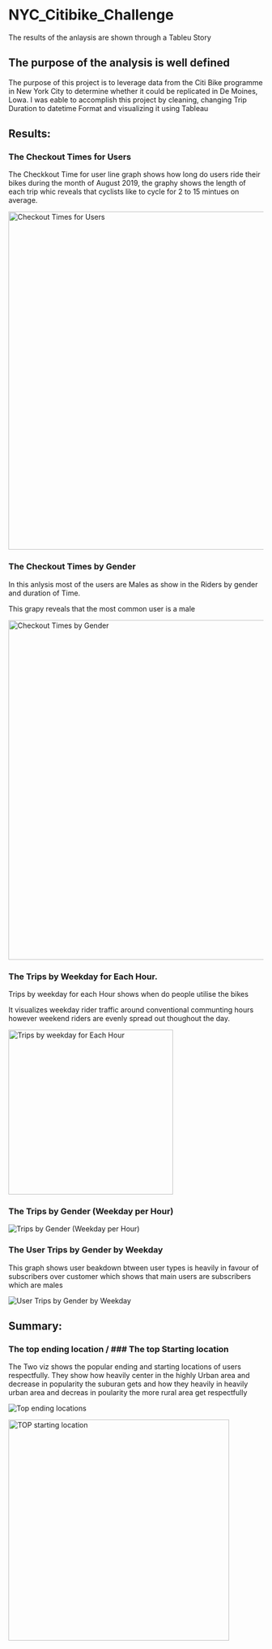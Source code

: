#  NYC_Citibike_Challenge

The results of the anlaysis are shown through a Tableu Story


## The purpose of the analysis is well defined

The purpose of this project is to leverage data from the Citi Bike programme in New York City to determine whether it could be replicated in De Moines, Lowa. I was eable to accomplish this project by cleaning, changing Trip Duration to datetime Format and visualizing it using Tableau







## Results:


### The Checkout Times for Users

The Checkkout Time for user line graph shows how long do users ride their bikes during the month of August 2019, the graphy shows the length of each trip whic reveals that cyclists like to cycle for 2 to 15 mintues on average.

<img width="667" alt="Checkout Times for Users" src="https://user-images.githubusercontent.com/115379848/232353393-c77a84be-b40a-4730-83a4-ad5ac0528a90.png">

















### The Checkout Times by Gender

In this anlysis most of the users are Males as show in the Riders by gender and duration of Time.

This grapy reveals that the most common user is a male





<img width="670" alt="Checkout Times by Gender" src="https://user-images.githubusercontent.com/115379848/232353398-1fc1b184-275a-47dc-a26c-68644736d0d3.png">




### The Trips by Weekday for Each Hour.

Trips by weekday for each Hour shows when do people utilise the bikes

It visualizes weekday rider traffic around conventional communting hours however weekend riders are evenly spread out thoughout the day.


<img width="325" alt="Trips by weekday for Each Hour" src="https://user-images.githubusercontent.com/115379848/232354205-eb33f033-3125-44eb-8140-2670e384a1fe.png">



### The Trips by Gender (Weekday per Hour) 


![Trips by Gender (Weekday per Hour)](https://user-images.githubusercontent.com/115379848/232354211-ebeb3174-d604-4084-8c1f-fe639abfff38.png)




### The User Trips by Gender by Weekday 
This graph shows user beakdown btween user types is heavily in favour of subscribers over customer which shows that main users are subscribers which are males




![User Trips by Gender by Weekday](https://user-images.githubusercontent.com/115379848/232354216-b9ed8842-1859-41c9-8e35-9db8fd8605a7.png)






## Summary:


### The top ending location /  ### The top Starting location

The Two viz shows the popular ending and starting locations of users respectfully. They show how heavily center in the highly Urban area and decrease in popularity the suburan gets and how they heavily in heavily urban area and decreas in poularity the more rural area get respectfully


![Top ending locations](https://user-images.githubusercontent.com/115379848/232354926-5710426a-0620-4000-b9ee-bfa814a0ef80.png)













<img width="436" alt="TOP starting location" src="https://user-images.githubusercontent.com/115379848/232354937-3787f144-4e94-4955-b136-e0c43db4fa5b.png">
